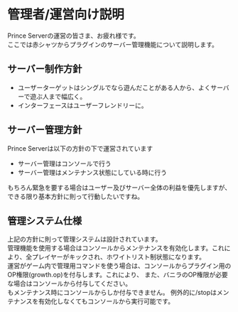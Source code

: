 # 管理者/運営向け説明
Prince Serverの運営の皆さま、お疲れ様です。  
ここでは赤シャツからプラグインのサーバー管理機能について説明します。

## サーバー制作方針
* ユーザーターゲットはシングルでなら遊んだことがある人から、よくサーバーで遊ぶ人まで幅広く。  
* インターフェースはユーザーフレンドリーに。  


## サーバー管理方針
Prince Serverは以下の方針の下で運営されています  
* サーバー管理はコンソールで行う  
* サーバー管理はメンテナンス状態にしている時に行う  

もちろん緊急を要する場合はユーザー及びサーバー全体の利益を優先しますが、できる限り基本方針に則って行動したいですね。

## 管理システム仕様
上記の方針に則って管理システムは設計されています。  
管理機能を使用する場合はコンソールからメンテナンスを有効化します。これにより、全プレイヤーがキックされ、ホワイトリスト制状態になります。  
運営がゲーム内で管理用コマンドを使う場合は、コンソールからプラグイン用のOP権限(growth.op)を付与します。これにより、
また、バニラのOP権限が必要な場合はコンソールから付与してください。  
もメンテナンス時にコンソールからしか付与できません。
例外的に/stopはメンテナンスを有効化しなくてもコンソールから実行可能です。

